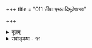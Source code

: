 +++
title = "011 जीवाः पृथ्व्यादिभूतेष्वणव"

+++
<details><summary>मूलम्</summary>

जीवाः पृथ्व्यादिभूतेष्वणव इव मिथो भेदवन्तः स्वतोऽमी सन्मात्रब्रह्मभागास्तदिह नियतयस्सुस्थिता इत्ययुक्तम् ।  
ऐक्यस्याप्यक्षतत्वादनवधि च सति ब्रह्मणि स्यादवद्यं सत्यं तच्चेत्यभिज्ञैर्बहिरगणि मृषावादतोऽप्येष पक्षः ॥ ११ ॥
</details>

<details><summary>सर्वाङ्कषा - ११</summary>

यादवप्रकाशसंमतं सर्वत्र स्वाभाविकभेदाभेदवादं विमृशति - जीवा इत्यादि । पृथ्व्यादिभूतेषु अणव **इव** = पृथिव्यादिभूतानि यथा सांशानि तेषु च परमाण्वादिरूपाण्यपि यथा अनन्तानि सन्ति, तथैव सन्मात्र ब्रह्मभागाः अमी जीवाः सन्मात्रस्वरूपब्रह्मांशभूता अमी जीवाः मिथः **स्वतः** = स्वभावत एव **भेदवन्तः** = परस्परं भिन्नाः । **तत्** = एवं भेदस्य स्वाभाविकत्वादेव **इह** = जगति नियतयः सुखदुःखादिव्यवस्थाः **सुस्थिताः** = सुप्रतिष्ठिताः । जीवेश्वरभेदस्य, जीवानां परस्परभेदस्य च स्वाभाविकत्वादेव सर्वा अपि व्यवस्थाः सम्यक् रक्षिता इत्यर्थः । ब्रह्म शक्तित्रयविशिष्टम् । तादृशविचित्रशक्तिप्रभावात् ब्रह्मैवांशत्रयविशिष्टं भवति । एकोऽशः अचेतनरूपेण, अपरोंऽशः चेतनरूपेण, अन्योंऽशः ईश्वररूपेण च परिणमते । तत्तद्देशे दोषाः, गुणाश्च व्यवस्थिता भवन्ति । अतो न साङ्कर्यम् । एते अंशा औपाधिकाः । अतो ब्रह्मणो न दोषाश्रयत्वप्रसङ्ग इति तस्याशयः ॥ 

तदेतन्निराकरोति - इत्ययुक्तमिति । तत्र हेतुमाह - ऐक्यस्यापीत्यादि । **ऐक्यस्यापि** = भेदवत् अभेदस्यापि **अक्षतत्वात्** = स्वाभाविकत्वेन संरक्षितत्वादेव **सति** = सद्रूपे दोषरहिते ब्रह्मणि **अनवधि** = अनन्तम् 

[[177]] 

 

अवद्यम् **च** = दोषश्च स्यादेव । **तच्च** = तादृशमवद्यं च **सत्यम्** = अबाधितम्, सर्वसत्यत्वाङ्गीकारात् । **इति** = इति हेतोः **अभिज्ञैः** = विशेषज्ञैः एष पक्षः स्वाभाविकभेदाभेदपक्षः **मृषावादतोऽपि** = जगन्मिथ्यात्ववादिशाङ्करपक्षादपि बहिः **अगणि** = वेदबाह्यत्वेन परिगणितः ॥ 



अयमत्र संग्रहः – प्राचीनानि ब्रह्मसूत्रव्याख्यानानि कान्यासन्? तानि कस्य सिद्धान्तस्यानुकूलानि? तानि कुतो नष्टानि? इत्यादिविषये सन्ति अभिप्रायभेदाः विदुषाम् । बोधायन / पवर्षी पूर्वेत्तरमीमांसयोर्वृत्तिकारावास्तामिति कथ्यते । भगवद्रामानुजैः बोधायनवृत्तिः उल्लिखिता स्वभाष्यमूलग्रन्थत्वेन । बोधायन शिष्येणोपवर्षेण सा वृत्तिः संगृहीतेति प्रपञ्चह्रदयग्रन्थ उल्लिखितमित्यादिकं श्रीभाष्यगूढार्थसंग्रहे श्रीस्वामिपादैः विस्तरेण विचारितम् । उपवर्ष : पूर्वोत्तरमीमांसावृत्तिकारत्वेन श्रीशङ्कराचार्यैरप्यवर्णि (ब्र. सू. भाष्य. 3-3-53)। एतौ ग्रन्थौ बहोः कालात् पूर्वमेव नष्टौ । कतिपयवाक्यखण्डाः परं तत्र तत्रोद्धृता लक्ष्यन्ते । द्रमिडभाष्यं न ब्रह्मसूत्राणाम्, किन्तु छान्दोग्यस्य ब्रह्मनन्दिना कृताया वाक्यसंज्ञक वृत्तेर्भाष्यम् । एतावपि ग्रन्थौ नष्टौ । अद्वैतिनामप्येतौ स्वीयत्वेन संमतौ । परंतु उपवर्षस्य पूर्वोत्तरमीमांसावृत्तिकारत्वात्, तद्गुरुः बोधायनोऽपि तादृश इति ज्ञायते । अतश्चैतावुभौ श्रीरामानुजसिद्धान्तानुकूलाविति ज्ञायते । एतदनन्तरं भर्तृप्रपञ्चनामकेन स्वरूपपरिणामाश्रयणेन ब्रह्मसूत्राणां व्याख्या कृता । स वादः बौद्धैः बहुधा खण्डितः - ब्रह्मणः स्वरूपपरिणामे मृदादिवत्कदाचित् नाशोऽनिवार्य इत्यादिरीत्या । अनन्तरकालिकैः सर्वैरपि वैदिकैः बौद्धोक्तदोषपरिहारार्थं बहुधा प्रयत्नः कृतः । श्रीशङ्कराचार्या एतन्मतं सूत्रभाष्ये, बृहदारण्यकभाष्यादौ च बहुधा खण्डयन्ति । श्रीशङ्कराचार्यैः जगतो मिथ्यात्वमालम्ब्य दोषाणामपि मिथ्यात्वात् ब्रह्मणो नाशाद्यापत्तिर्वारिता । दोषाणामौपाधिकत्वमाश्रित्य स्वभावतो दोषाभावान्न हानिरिति सिद्धान्तः प्रवर्तितः भास्करेण । एतन्मते उपाधिः मायाविद्यादिपदवाच्या सत्यभूता प्रकृतिः । ब्रह्मणः प्रकृतेश्च भेदाभेदौ, जीवब्रह्मणोस्त्वभेदः स्वाभाविकः, भेदस्त्वौपाधिकः । यादवप्रकाशस्तु ब्रह्मणः शक्तित्रयमभ्युपगम्य, तत्तच्छक्तिविशिष्टांशेन चिदचिदीश्वररूपेण परिणामं चाङ्गीकृत्य ईश्वरांशे दोषाभावं वर्णयामास । भगवद्रामानुजाचार्यैस्तु पूर्वरूपानुपमर्देन तत्तदन्तर्यामित्वरूपेण परिणाममङ्गीकृत्य जगद्ब्रह्मणोः शरीरशरीरिभावोपपादनेन दोषपरिहारः कृतः आत्माधिकरणे । एतद्विस्तरस्समनन्तरं भविष्यति । प्रकृतश्लोके यादवप्रकाशमतं दूष्यते । शङ्करसंमतविवर्तवादे दोषाणां मिथ्यात्वाद् ब्रह्मणो निर्दुष्टत्वं रक्षितम् । यादवप्रकाशेन भेदाभेदयोरङ्गीकारात्, भेदमादाय दोषपरिहारः यदि क्रियते, तदा अभेदस्यापि सत्त्वेन, तदादाय दोषप्रसङ्गः कथं परिहर्तुं शक्येत । न हि दोषादोषौ भवदाज्ञाधीनाविति मन्वानैः श्रीमद्रामानुजैः वेदार्थसंग्रहे 'ब्रह्माज्ञानपक्षादपि पापीयानयं भेदाभेदपक्षः' इत्यदूषि इति संग्रहः ॥ 

9 

यद्यपि भास्करमतेऽपि जीवब्रह्मणोरभेदस्य स्वाभाविकत्वाङ्गीकारेण जीवदोषा ब्रह्मणि प्रसज्येरन्निति दोषस्समानः । न चान्तः करणोपाधिकृतत्वाज्जीवभावस्य दोषाणामुपाधिगतत्वेन ब्रह्मणि न प्रसक्तिरिति वाच्यम्; अन्तःकरणावच्छिन्नस्य ब्रह्मण एव जीवत्वात् दोषाणां सत्यत्वाच्च ब्रह्मणि वारयितुमशक्यत्वात् । यादवप्रकाशमते तु ब्रह्मांशत्वाज्जीवानां दोषसंबन्धोऽपि ब्रह्मण एवेति विशेषात् 'पापीयानयं पक्ष : ' इत्यभिहितमिति भाव्यम् ॥ ११ ॥
</details>
